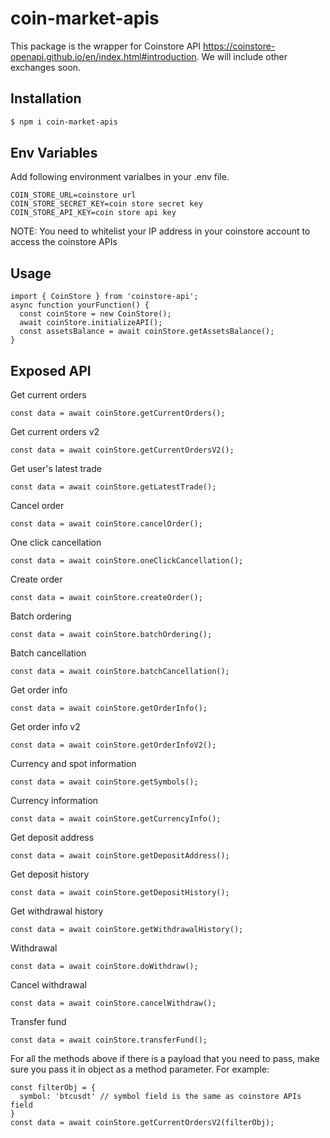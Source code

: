 # coin-market-apis

This package is the wrapper for Coinstore API https://coinstore-openapi.github.io/en/index.html#introduction. We will include other exchanges soon.

## Installation
```bash
$ npm i coin-market-apis
```

## Env Variables
Add following environment varialbes in your .env file.
```
COIN_STORE_URL=coinstore url
COIN_STORE_SECRET_KEY=coin store secret key
COIN_STORE_API_KEY=coin store api key
```
NOTE: You need to whitelist your IP address in your coinstore account to access the coinstore APIs

## Usage
```
import { CoinStore } from 'coinstore-api';
async function yourFunction() {
  const coinStore = new CoinStore();
  await coinStore.initializeAPI();
  const assetsBalance = await coinStore.getAssetsBalance();
}
```

## Exposed API
Get current orders
```
const data = await coinStore.getCurrentOrders();
```

Get current orders v2
```
const data = await coinStore.getCurrentOrdersV2();
```

Get user's latest trade
```
const data = await coinStore.getLatestTrade();
```

Cancel order
```
const data = await coinStore.cancelOrder();
```

One click cancellation
```
const data = await coinStore.oneClickCancellation();
```

Create order
```
const data = await coinStore.createOrder();
```

Batch ordering
```
const data = await coinStore.batchOrdering();
```

Batch cancellation
```
const data = await coinStore.batchCancellation();
```

Get order info
```
const data = await coinStore.getOrderInfo();
```

Get order info v2
```
const data = await coinStore.getOrderInfoV2();
```

Currency and spot information
```
const data = await coinStore.getSymbols();
```

Currency information
```
const data = await coinStore.getCurrencyInfo();
```

Get deposit address
```
const data = await coinStore.getDepositAddress();
```

Get deposit history
```
const data = await coinStore.getDepositHistory();
```

Get withdrawal history
```
const data = await coinStore.getWithdrawalHistory();
```

Withdrawal
```
const data = await coinStore.doWithdraw();
```

Cancel withdrawal
```
const data = await coinStore.cancelWithdraw();
```

Transfer fund
```
const data = await coinStore.transferFund();
```

For all the methods above if there is a payload that you need to pass, make sure you pass it in object as a method parameter.
For example:
```
const filterObj = {
  symbol: 'btcusdt' // symbol field is the same as coinstore APIs field
}
const data = await coinStore.getCurrentOrdersV2(filterObj);
```

